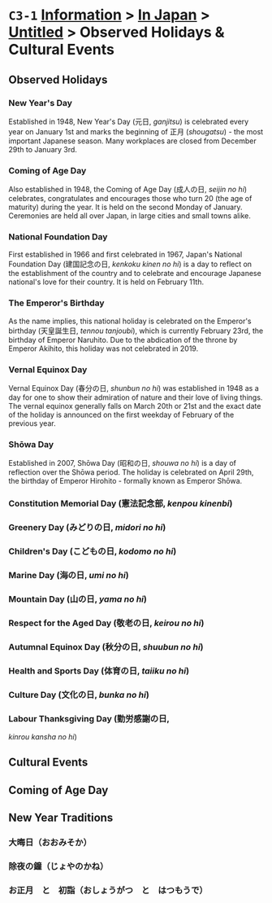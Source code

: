# `C3-1` [Information](../../) > [In Japan](../) > [Untitled](../untitled) > Observed Holidays & Cultural Events

<!-- consider adding table under descriptions of national holidays with holiday name in english and native name and date celebrated, etc. -->

## Observed Holidays
### New Year's Day
Established in 1948, New Year's Day (元日, *ganjitsu*) is celebrated every year on January 1st and marks the beginning of 正月 (*shougatsu*) - the most important Japanese season. Many workplaces are closed from December 29th to January 3rd.

### Coming of Age Day
Also established in 1948, the Coming of Age Day (成人の日, *seijin no hi*) celebrates, congratulates and encourages those who turn 20 (the age of maturity) during the year. It is held on the second Monday of January. Ceremonies are held all over Japan, in large cities and small towns alike.

### National Foundation Day
First established in 1966 and first celebrated in 1967, Japan's National Foundation Day (建国記念の日, *kenkoku kinen no hi*) is a day to reflect on the establishment of the country and to celebrate and encourage Japanese national's love for their country. It is held on February 11th.

### The Emperor's Birthday
As the name implies, this national holiday is celebrated on the Emperor's birthday (天皇誕生日, *tennou tanjoubi*), which is currently February 23rd, the birthday of Emperor Naruhito. Due to the abdication of the throne by Emperor Akihito, this holiday was not celebrated in 2019.

### Vernal Equinox Day
Vernal Equinox Day (春分の日, *shunbun no hi*) was established in 1948 as a day for one to show their admiration of nature and their love of living things. The vernal equinox generally falls on March 20th or 21st and the exact date of the holiday is announced on the first weekday of February of the previous year.

### Shōwa Day
Established in 2007, Shōwa Day (昭和の日, *shouwa no hi*) is a day of reflection over the Shōwa period. The holiday is celebrated on April 29th, the birthday of Emperor Hirohito - formally known as Emperor Shōwa.

### Constitution Memorial Day (憲法記念部, *kenpou kinenbi*)
### Greenery Day (みどりの日, *midori no hi*)
### Children's Day (こどもの日, *kodomo no hi*)
### Marine Day (海の日, *umi no hi*)
### Mountain Day (山の日, *yama no hi*)
### Respect for the Aged Day (敬老の日, *keirou no hi*)
### Autumnal Equinox Day (秋分の日, *shuubun no hi*)
### Health and Sports Day (体育の日, *taiiku no hi*)
### Culture Day (文化の日, *bunka no hi*)
### Labour Thanksgiving Day (勤労感謝の日,
*kinrou kansha no hi*)

## Cultural Events
<!-- add national holidays -->
## Coming of Age Day
## New Year Traditions
### 大晦日（おおみそか）
### 除夜の鐘（じょやのかね）
### お正月　と　初詣（おしょうがつ　と　はつもうで）
